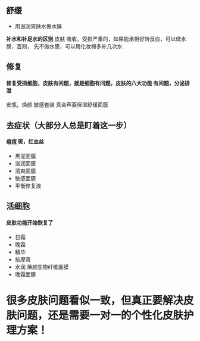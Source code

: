 
## 舒缓 

* 用滋润爽肤水做水膜

**补水和补足水的区别**
    皮肤 吸收，受损严重的，如果能承担好转反应，可以做水膜，否则， 先不做水膜，可以用化妆棉多补几次水
    

  ## 修复
  #### 修复受损细胞，皮肤有问题，就是细胞有问题，皮肤的八大功能 有问题，分泌排泄

  安瓶，焕颜 敏感套装 真会芦荟保湿舒缓面膜 


  ## 去症状（大部分人总是盯着这一步）
  #### 痘痘 斑，红血丝

  * 黑泥面膜
  * 滋润面膜
  * 清爽面膜
  * 敏感面膜
  * 平衡修复液

  ## 活细胞
  #### 皮肤功能开始恢复了


  * 日霜
  * 晚霜
  * 精华
  * 按摩膏
  * 水润 焕颜生物纤维面膜
  * 晚霜面膜



# 很多皮肤问题看似一致，但真正要解决皮肤问题，还是需要一对一的个性化皮肤护理方案！




  